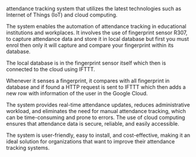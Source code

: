 attendance tracking system that utilizes the latest technologies such as Internet 
of Things (IoT) and cloud computing. 

The system enables the automation of attendance tracking in educational 
institutions and workplaces. It involves the use of fingerprint sensor R307, to 
capture attendance data and store it in local database but first you must enrol 
then only it will capture and compare your fingerprint within its database.

The local database is in the fingerprint sensor itself which then is connected to 
the cloud using IFTTT.

Whenever it senses a fingerprint, it compares with all fingerprint in database 
and if found a HTTP request is sent to IFTTT which then adds a new row with 
information of the user in the Google Cloud.

The system provides real-time attendance updates, reduces administrative 
workload, and eliminates the need for manual attendance tracking, which can 
be time-consuming and prone to errors. The use of cloud computing ensures 
that attendance data is secure, reliable, and easily accessible.

The system is user-friendly, easy to install, and cost-effective, making it an ideal 
solution for organizations that want to improve their attendance tracking 
systems.
